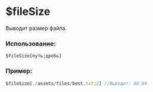 # $fileSize
Выводит размер файла.

### Использование:
```
$fileSize[путь;дробь]
```
### Пример:
```js
$fileSize[./assets/files/best.txt;2] //Выводит: 46.04
```
